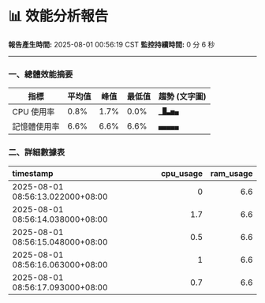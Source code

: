 # 📊 效能分析報告

**報告產生時間:** 2025-08-01 00:56:19 CST
**監控持續時間:** 0 分 6 秒

---

### 一、總體效能摘要

| 指標 | 平均值 | 峰值 | 最低值 | 趨勢 (文字圖) |
|---|---|---|---|---|
| CPU 使用率 | 0.8% | 1.7% | 0.0% | `▁█▃▅▄` |
| 記憶體使用率 | 6.6% | 6.6% | 6.6% | `▄▄▄▄▄` |

### 二、詳細數據表
| timestamp                        |   cpu_usage |   ram_usage |
|:---------------------------------|------------:|------------:|
| 2025-08-01 08:56:13.022000+08:00 |         0   |         6.6 |
| 2025-08-01 08:56:14.038000+08:00 |         1.7 |         6.6 |
| 2025-08-01 08:56:15.048000+08:00 |         0.5 |         6.6 |
| 2025-08-01 08:56:16.063000+08:00 |         1   |         6.6 |
| 2025-08-01 08:56:17.093000+08:00 |         0.7 |         6.6 |